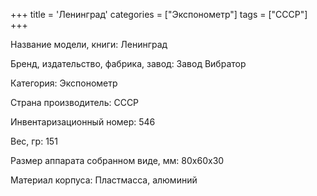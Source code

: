 +++
title = 'Ленинград'
categories = ["Экспонометр"]
tags = ["СССР"]
+++

Название модели, книги: Ленинград

Бренд, издательство, фабрика, завод: Завод Вибратор

Категория: Экспонометр

Страна производитель: СССР

Инвентаризационный номер: 546

Вес, гр: 151

Размер аппарата  собранном виде, мм: 80х60х30

Материал корпуса: Пластмасса, алюминий

